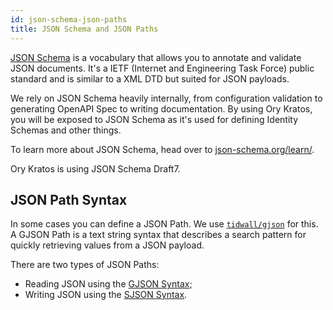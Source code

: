 ```yaml
---
id: json-schema-json-paths
title: JSON Schema and JSON Paths
---
```


[JSON Schema](https://json-schema.org) is a vocabulary that allows you to
annotate and validate JSON documents. It's a IETF (Internet and Engineering Task
Force) public standard and is similar to a XML DTD but suited for JSON payloads.

We rely on JSON Schema heavily internally, from configuration validation to
generating OpenAPI Spec to writing documentation. By using Ory Kratos, you will
be exposed to JSON Schema as it's used for defining Identity Schemas and other
things.

To learn more about JSON Schema, head over to
[json-schema.org/learn/](https://json-schema.org/learn/).

Ory Kratos is using JSON Schema Draft7.

## JSON Path Syntax

In some cases you can define a JSON Path. We use
[`tidwall/gjson`](https://github.com/tidwall/gjson) for this. A GJSON Path is a
text string syntax that describes a search pattern for quickly retrieving values
from a JSON payload.

There are two types of JSON Paths:

- Reading JSON using the
  [GJSON Syntax](https://github.com/tidwall/gjson/blob/master/SYNTAX.md);
- Writing JSON using the
  [SJSON Syntax](https://github.com/tidwall/sjson#path-syntax).
